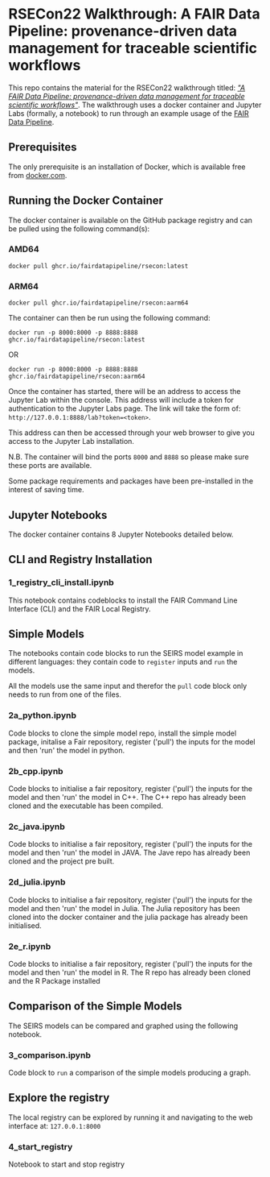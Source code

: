 # RSECon22 Walkthrough: A FAIR Data Pipeline: provenance-driven data management for traceable scientific workflows

This repo contains the material for the RSECon22 walkthrough titled: [*"A FAIR Data Pipeline: provenance-driven data management for traceable scientific workflows"*](https://virtual.oxfordabstracts.com/#/event/public/3101/submission/113). The walkthrough uses a docker container and Jupyter Labs (formally, a notebook) to run through an example usage of the [FAIR Data Pipeline](https://www.fairdatapipeline.org/).

## Prerequisites
The only prerequisite is an installation of Docker, which is available free from [docker.com](https://www.docker.com/).

## Running the Docker Container
The docker container is available on the GitHub package registry and can be pulled using the following command(s):

### AMD64
```
docker pull ghcr.io/fairdatapipeline/rsecon:latest
```

### ARM64
```
docker pull ghcr.io/fairdatapipeline/rsecon:aarm64
```

The container can then be run using the following command:

```
docker run -p 8000:8000 -p 8888:8888 ghcr.io/fairdatapipeline/rsecon:latest
```

OR

```
docker run -p 8000:8000 -p 8888:8888 ghcr.io/fairdatapipeline/rsecon:aarm64
```

Once the container has started, there will be an address to access the Jupyter Lab within the console. This address will include a token for authentication to the Jupyter Labs page. The link will take the form of: `http://127.0.0.1:8888/lab?token=<token>`.

This address can then be accessed through your web browser to give you access to the Jupyter Lab installation.

N.B. The container will bind the ports `8000` and `8888` so please make sure these ports are available.

Some package requirements and packages have been pre-installed in the interest of saving time.

## Jupyter Notebooks
The docker container contains 8 Jupyter Notebooks detailed below.

## CLI and Registry Installation

### 1_registry_cli_install.ipynb
This notebook contains codeblocks to install the FAIR Command Line Interface (CLI) and the FAIR Local Registry.

## Simple Models
The notebooks contain code blocks to run the SEIRS model example in different languages: they contain code to `register` inputs and `run` the models.

All the models use the same input and therefor the  `pull` code block only needs to run from one of the files.

### 2a_python.ipynb
Code blocks to clone the simple model repo, install the simple model package, initalise a Fair repository, register ('pull') the inputs for the model and then 'run' the model in python.

### 2b_cpp.ipynb
Code blocks to initialise a fair repository, register ('pull') the inputs for the model and then 'run' the model in C++. The C++ repo has already been cloned and the executable has been compiled.

### 2c_java.ipynb
Code blocks to initialise a fair repository, register ('pull') the inputs for the model and then 'run' the model in JAVA. The Jave repo has already been cloned and the project pre built.

### 2d_julia.ipynb
Code blocks to initialise a fair repository, register ('pull') the inputs for the model and then 'run' the model in Julia. The Julia repository has been cloned into the docker container and the julia package has already been initialised.

### 2e_r.ipynb
Code blocks to initialise a fair repository, register ('pull') the inputs for the model and then 'run' the model in R. The R repo has already been cloned and the R Package installed

## Comparison of the Simple Models
The SEIRS models can be compared and graphed using the following notebook.

### 3_comparison.ipynb
Code block to `run` a comparison of the simple models producing a graph.

## Explore the registry
The local registry can be explored by running it and navigating to the web interface at: `127.0.0.1:8000`

### 4_start_registry
Notebook to start and stop registry




